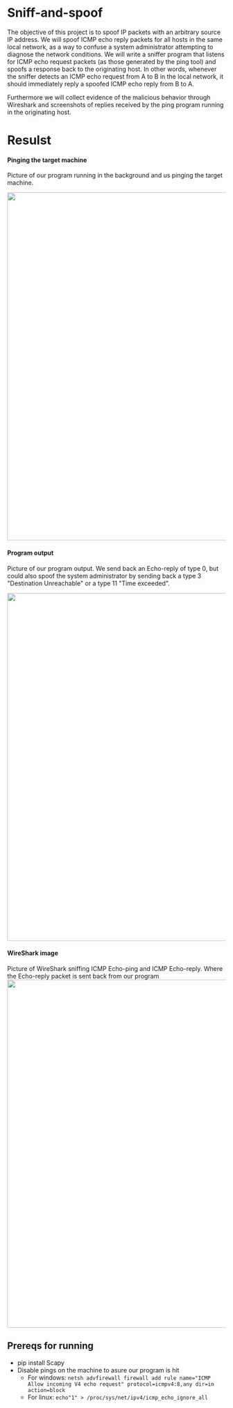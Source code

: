 # Sniff-and-spoof
The objective of this project is to spoof IP packets with an arbitrary source IP address. We will spoof ICMP echo reply packets for all hosts in the same local network, as a way to confuse a system administrator attempting to diagnose the network conditions. We will write a sniffer program that listens for ICMP echo request packets (as those generated by the ping tool) and spoofs a response back to the originating host. In other words, whenever the sniffer detects an ICMP echo request from A to B in the local network, it should immediately reply a spoofed ICMP echo reply from B to A.

Furthermore we will collect evidence of the malicious behavior through Wireshark and screenshots of replies received by the ping program running in the originating host.


# Resulst
#### Pinging the target machine

Picture of our program running in the background and us pinging the target machine.<br />

<img src="https://i.imgur.com/V0Crz8y.png" width="800">

#### Program output

Picture of our program output. We send back an Echo-reply of type 0, but could also spoof the system administrator by sending back a type 3 "Destination Unreachable" or a type 11 "Time exceeded".<br />

<img src="https://i.imgur.com/EWdkt9C.png" width="800">

#### WireShark image 

Picture of WireShark sniffing ICMP Echo-ping and ICMP Echo-reply. Where the Echo-reply packet is sent back from our program<br />
<img src="https://i.imgur.com/Uq6cX39.png" width="800">


## Prereqs for running ##
- pip install Scapy
- Disable pings on the machine to asure our program is hit
  - For windows: `netsh advfirewall firewall add rule name="ICMP Allow incoming V4 echo request" protocol=icmpv4:8,any dir=in action=block`
  - For linux: `echo"1" > /proc/sys/net/ipv4/icmp_echo_ignore_all`

